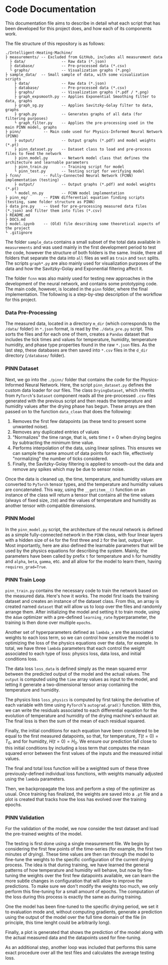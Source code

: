 # Code Documentation

This documentation file aims to describe in detail what each script that has been developed for this project does, and how each of its components work.

The file structure of this repository is as follows:

    ./Intelligent-Heating-Machine/
    ├ measurements/ -- Excluded from GitHub, includes all measurement data
      ├ data/                -- Raw data (*.json)
      ├ database/            -- Pre-processed data (*.csv)
      └ graphs/              -- Visualization graphs (*.png)
    ├ sample_data/  -- Small sample of data, with some visualization scripts
        ├ data/              -- Raw data (*.json)
        ├ database/          -- Pre-processed data (*.csv)
        ├ graphs/            -- Visualization graphs (*.pdf / *.png)
        ├ graph_expsmooth.py -- Applies Exponential Smoothing filter to data, graphs
        ├ graph_sg.py        -- Applies Savitzky-Golay filter to data, graphs
        ├ graph.py           -- Generates graphs of all data (for filtering purposes)
        └ graph_filter.py    -- Applies the pre-processing used in the main PINN model, graphs
    ├ pinn/          -- Main code used for Physics-Informed Neural Network (PINN)
        ├ output/            -- Output graphs (*.pdf) and model weights (*.pt)
        ├ pinn_dataset.py    -- Dataset class to load and pre-process files to feed the network
        ├ pinn_model.py      -- Network model class that defines the architecture and learnable parameters
        ├ pinn_train.py      -- Training script for model
        └ pinn_test.py       -- Testing script for verifying model
    ├ fcnn/          -- Fully-Connected Neural Network (FCNN) implementation (testing)
        ├ output/            -- Output graphs (*.pdf) and model weights (*.pt)
        └ model_nn.py        -- FCNN model implementation
    ├ pinn_eq/       -- PINN differential equation finding scripts (testing, same folder structure as PINN)
    ├ data_pre.py    -- Used for pre-processing measured data files (*.json) and filter them into files (*.csv)  
    ├ README.md 
    ├ DOCS.md
    ├ model.ipynb    -- (Old) file describing some theoretical aspects of the project
    └ .gitignore

The folder `sample_data` contains a small subset of the total data available in `measurements` and was used mainly in the first development period to test the code, however the structure of both folders is the same. Inside, there all folders that separate the data into `all` files as well as `train` and `test` splits. The scripts `graph*.py` are also mainly used for visualization purposes of the data and how the Savitzky-Golay and Exponential filtering affect it.

The folder `fcnn` was also mainly used for testing new approaches in the development of the neural network, and contains some prototyping code. The main code, however, is located in the `pinn` folder, where the final implementation. The following is a step-by-step description of the workflow for this project.

### Data Pre-Processing

The measured data, located in a directory `m_dir` (which corresponds to the `/data/` folder) in `*.json` format, is read by the `./data_pre.py` script. This sorts the files and for each one of them, creates a `Pandas` dataset that includes the tick times and values for temperature, humidity, temperature humidity, and phase type properties found in the raw `*.json` files. As the last step, these databases are then saved into `*.csv` files in the `d_dir` directory (`/database/` folder).

### PINN Dataset

Next, we go into the `./pinn/` folder that contains the code for the Physics-Informed Neural Network. Here, the script `pinn_dataset.py` defines the custom data loader for our files. The class `DryingDataset`, which inherits from `PyTorch`'s `Dataset` component reads all the pre-processed `.csv` files generated with the previous script and then reads the temperature and humidity values after the drying phase has begun. These arrays are then passed on to the function `data_clean` that does the following:
1. Removes the first few datapoints (as these tend to present some unwanted noise).
2. Removes any duplicated entries of values
3. "Normalizes" the time range, that is, sets time $t = 0$ when drying begins by subtracting the minimum time value.
4. Performs interpolation of the data, using linear splines. This ensures we can sample the same amount of data points for each file, effectively "normalizing" the number of ticks considered.
5. Finally, the Savitzky-Golay filtering is applied to smooth-out the data and remove any spikes which may be due to sensor noise.

Once the data is cleaned up, the time, temperature, and humidity values are converted to `PyTorch` tensor types, and the temperature and humidity values are concatenated. This way, using the `__getitem__()` function on an instance of the class will return a tensor that contains all the time values (always of fixed size, `250`) and the values of temperature and humidity as another tensor with compatible dimensions.

### PINN Model

In the `pinn_model.py` script, the architecture of the neural network is defined as a simple fully-connected network in the `PINN` class, with four linear layers with a hidden size of `64` for the first three and `2` for the last, output layer. Most importantly, here are also defined the learnable parameters that will be used by the physics equations for describing the system. Mainly, the parameters have been called by prefix `t` for temperature and `h` for humidity and `alpha`, `beta`, `gamma`, etc. and all allow for the model to learn them, having `requires_grad=True`.

### PINN Train Loop

`pinn_train.py` contains the necessary code to train the network based on the measured data. Here's how it works. The model first loads the training dataset and creates an instance of the dataset class. From this, an array is created named `dataset` that will allow us to loop over the files and randomly arrange them. After initializing the model and setting it to train mode, using the `Adam` optimizer with a pre-defined `learning_rate` hyperparameter, the training is then done over multiple `epochs`.

Another set of hyperparameters defined as `lambda_x` are the associated weights to each loss term, so we can control how sensitive the model is to optimizing the loss of the physics equations over the data, for example. In total, we have three `lambda` parameters that each control the weight associated to each type of loss: physics loss, data loss, and initial conditions loss.

The data loss `loss_data` is defined simply as the mean squared error between the predicted output of the model and the actual values. The `output` is computed using the `time` array values as input to the model, and letting it generate a two-dimensional tensor array containing the temperature and humidity. 

The physics loss `loss_physics` is computed by first taking the derivative of each variable with time using `PyTorch`'s `autograd.grad()` function. With this, we can write the residuals associated to each differential equation for the evolution of temperature and humidity of the drying machine's exhaust air. The final loss is then the sum of the mean of each residual squared.

Finally, the initial conditions for each equation have been considered to be equal to the first measured datapoints, so that, for temperature, $T(t=0) = T_0$, and for humidity, $H(t=0)=H_0$. We ensure our prediction fall close to this initial conditions by including a loss term that computes the mean squared error between the first values of the inputs and the measured initial values.

The final and total loss function will be a weighted sum of these three previously-defined individual loss functions, with weights manually adjusted using the `lambda` parameters.

Then, we backpropagate the loss and perform a step of the optimizer as usual. Once training has finalized, the weights are saved into a `.pt` file and a plot is created that tracks how the loss has evolved over the training epochs.

### PINN Validation

For the validation of the model, we now consider the test dataset and load the pre-trained weights of the model. 

The testing is first done using a single measurement file. We begin by considering the first few points of the time-series (for example, the first two minutes of drying). These time values are then ran through the model to fine-tune the weights to the specific configuration of the current drying process. The idea is that during training, we have learned the general patterns of how temperature and humidity will behave, but now by fine-tuning the weights over the first few datapoints available, we can learn the more subtle changes in configuration that will allow to improve the predictions. To make sure we don't modify the weights too much, we only perform this fine-tuning for a small amount of epochs. The computation of the loss during this process is exactly the same as during training.

One the model has been fine-tuned to the specific drying period, we set it to evaluation mode and, without computing gradients, generate a prediction using the output of the model over the full time domain of the file (in principle, this time lenght could be arbitrarily long).

Finally, a plot is generated that shows the prediction of the model along with the actual measured data and the datapoints used for fine-tuning.

As an additional step, another loop was included that performs this same exact procedure over all the test files and calculates the average testing loss.

